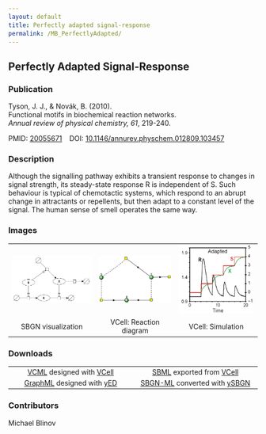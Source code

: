 ```yaml
---
layout: default
title: Perfectly adapted signal-response
permalink: /MB_PerfectlyAdapted/
---
```


## Perfectly Adapted Signal-Response

### Publication

Tyson, J. J., & Novák, B. (2010). 
<br>Functional motifs in biochemical reaction networks. 
<br><i>Annual review of physical chemistry, 61</i>, 219-240.

PMID:  [20055671](https://www.ncbi.nlm.nih.gov/pubmed/20055671) &ensp; DOI: [10.1146/annurev.physchem.012809.103457](https://doi.org/10.1146/annurev.physchem.012809.103457)

### Description

Although the signalling pathway exhibits a transient response to changes in signal strength, 
its steady-state response R is independent of S. Such behaviour is typical of chemotactic systems, 
which respond to an abrupt change in attractants or repellents, but then adapt to a constant level of the signal. 
The human sense of smell operates the same way. 

### Images

 <table> 
 <td align="center" width="300"> <a href="http://modelbricks.org/images/SBGNfiles/PerfectlyAdaptedSBGN.PNG"><img src="/images/SBGNfiles/PerfectlyAdaptedSBGN.PNG" width="400"/></a></td>
 <td align="center" width="300"><a href="https://modelbricks.github.io/images/Vcellimages/PerfectlyAdaptedVcell.png"><img src="/images/Vcellimages/PerfectlyAdaptedVcell.png" width="200"/></a></td>
 <td align="center" width="300"><a href="http://modelbricks.org/images/SBGNfiles/PerfectlyAdaptedResponse.PNG"><img src="/images/SBGNfiles/PerfectlyAdaptedResponse.PNG" width="150"/></a></td>
 <tr>
   <td align="center"> SBGN visualization</td>
  <td align="center"> VCell: Reaction diagram</td>
  <td align="center"> VCell: Simulation</td>
 </tr>
 </table>
 
### Downloads

 <table> 
 <td align="center"><a href="/modelbricks/Tyson_2003_1d.vcml">VCML</a> designed with <a href="http://vcell.org"> VCell</a>  </td> 
 <td align="center"><a href="/modelbricks/Tyson_2003_1d.xml">SBML</a> exported from <a href="http://vcell.org"> VCell</a>  </td>
 <tr>
    <td align="center" width="33%"><a href="/modelbricks/PerfectlyAdaptedSBGN.graphml">GraphML</a> designed with <a href="https://www.yworks.com/yed">yED</a></td>
    <td align="center" width="33%"><a href="/modelbricks/PerfectlyAdaptedSBGN.sbgn">SBGN-ML</a> converted with <a href="https://github.com/sbgn/ySBGN">ySBGN</a></td>
 </tr>
 </table>

### Contributors

Michael Blinov
